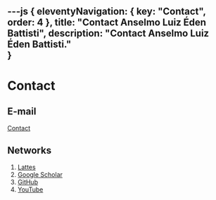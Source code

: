 ---js
{
  eleventyNavigation: {
    key: "Contact",
    order: 4
  },
  title: "Contact Anselmo Luiz Éden Battisti",
  description: "Contact Anselmo Luiz Éden Battisti."  
}
---

# Contact

<h2>E-mail</h2>

<a href="mailto:anselmo@battisti.com.br">
  Contact
</a>

<h2>Networks</h2>
    <ol>
        <li>
            <a href="http://lattes.cnpq.br/6937214674204474">Lattes</a>
        </li>
        <li>
            <a href="https://scholar.google.com/citations?user=vqylNDgAAAAJ&hl=pt-BR">Google Scholar</a>
        </li>
        <li>
            <a href="https://github.com/anselmobattisti/">GitHub</a>
        </li>
        <li>
            <a href="https://www.youtube.com/@AnselmoBattisti">YouTube</a>
        </li>
</ol>